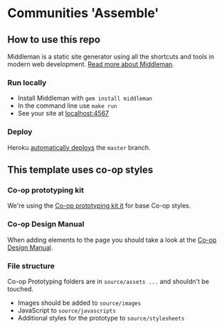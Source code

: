 # Communities 'Assemble'

## How to use this repo

Middleman is a static site generator using all the shortcuts and tools in modern web development. [Read more about Middleman](https://middlemanapp.com/).

### Run locally

* Install Middleman with `gem install middleman`
* In the command line use `make run`
* See your site at [localhost:4567](http://localhost:4567)

### Deploy

Heroku [automatically deploys](https://dashboard.heroku.com/apps/communities-assemble/deploy) the `master` branch.

## This template uses co-op styles

### Co-op prototyping kit

We're using the [Co-op prototyping kit it](https://github.com/coopdigital/prototype-kit-proof-of-concept) for base Co-op styles.


### Co-op Design Manual

When adding elements to the page you should take a look at the [Co-op Design Manual](https://coop-design-manual.herokuapp.com/index.html).

### File structure

Co-op Prototyping folders are in `source/assets ...` and shouldn't be touched.

* Images should be added to `source/images`
* JavaScript to `source/javascripts`
* Additional styles for the prototype to `source/stylesheets`
